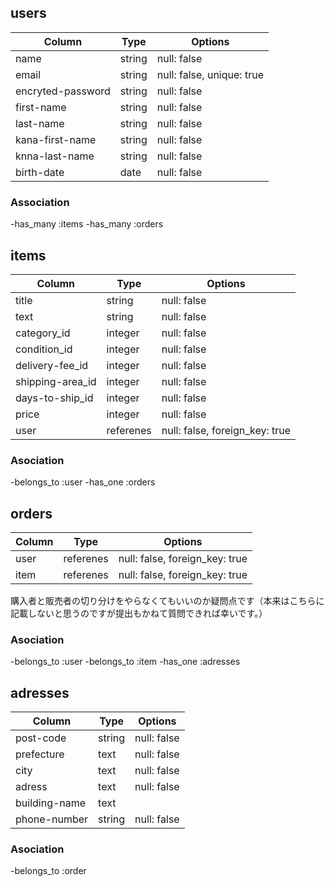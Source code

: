 ## users
|Column              |Type     |Options                   |
|--------------------|---------|--------------------------|
| name               | string  | null: false              |
| email              | string  | null: false, unique: true|
| encryted-password  | string  | null: false              |
| first-name         | string  | null: false              |
| last-name          | string  | null: false              |
| kana-first-name    | string  | null: false              |
| knna-last-name     | string  | null: false              |
| birth-date         | date    | null: false              |

### Association
-has_many :items
-has_many :orders

## items
|Column            |Type       |Options                         |
|------------------|-----------|--------------------------------|
| title            | string    | null: false                    |
| text             | string    | null: false                    |
| category_id      | integer   | null: false                    |
| condition_id     | integer   | null: false                    |
| delivery-fee_id  | integer   | null: false                    |
| shipping-area_id | integer   | null: false                    |
| days-to-ship_id  | integer   | null: false                    |
| price            | integer   | null: false                    |
| user             | referenes | null: false, foreign_key: true |

### Asociation
-belongs_to :user
-has_one :orders

## orders
|Column  |Type       |Options                          |
|--------|-----------|---------------------------------|
| user   | referenes | null: false, foreign_key: true  |
| item   | referenes | null: false, foreign_key: true  |
購入者と販売者の切り分けをやらなくてもいいのか疑問点です（本来はこちらに記載しないと思うのですが提出もかねて質問できれば幸いです。）

### Asociation
-belongs_to :user
-belongs_to :item
-has_one :adresses

## adresses
|Column         |Type    |Options      |
|---------------|--------|-------------|
| post-code     | string | null: false |
| prefecture    | text   | null: false |
| city          | text   | null: false |
| adress        | text   | null: false |
| building-name | text   |             |
| phone-number  | string | null: false |

### Asociation
-belongs_to :order
